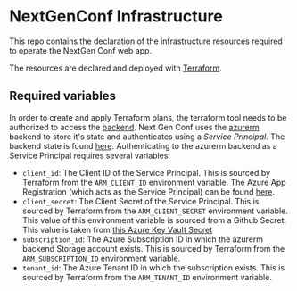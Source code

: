 # NextGenConf Infrastructure

This repo contains the declaration of the infrastructure resources required
to operate the NextGen Conf web app.

The resources are declared and deployed with [Terraform](https://www.terraform.io/).

## Required variables

In order to create and apply Terraform plans, the terraform tool needs
to be authorized to access the [backend](https://www.terraform.io/docs/backends/index.html).
Next Gen Conf uses the [azurerm](https://www.terraform.io/docs/backends/types/azurerm.html)
backend to store it's state and authenticates using a _Service Principal_.
The backend state is found [here](https://ms.portal.azure.com/#blade/Microsoft_Azure_Storage/ContainerMenuBlade/overview/storageAccountId/%2Fsubscriptions%2Fb087ec80-bbdd-4b0a-9fb3-ca2eb729208c%2FresourceGroups%2Fterraform%2Fproviders%2FMicrosoft.Storage%2FstorageAccounts%2Fngcterraform/path/ngc-tfstate/etag/%220x8D76CA0A35AB936%22).
Authenticating to the azurerm backend as a Service Principal requires several variables:

- `client_id`: The Client ID of the Service Principal.
  This is sourced by Terraform from the `ARM_CLIENT_ID` environment variable.
  The Azure App Registration (which acts as the Service Principal) can be found
  [here](https://ms.portal.azure.com/#blade/Microsoft_AAD_RegisteredApps/ApplicationMenuBlade/Overview/appId/28f77aaa-53e7-47bc-ad78-d8d7b2b98009/isMSAApp/).
- `client_secret`: The Client Secret of the Service Principal.
  This is sourced by Terraform from the `ARM_CLIENT_SECRET` environment variable.
  This value of this environment variable is sourced from a Github Secret.
  This value is taken from [this Azure Key Vault Secret](https://ms.portal.azure.com/#@microsoft.onmicrosoft.com/asset/Microsoft_Azure_KeyVault/Secret/https://terraform-agility.vault.azure.net/secrets/ngc-terraform-client-secret)
- `subscription_id`: The Azure Subscription ID in which the azurerm backend Storage account exists.
  This is sourced by Terraform from the `ARM_SUBSCRIPTION_ID` environment variable.
- `tenant_id`:  The Azure Tenant ID in which the subscription exists.
  This is sourced by Terraform from the `ARM_TENANT_ID` environment variable.
